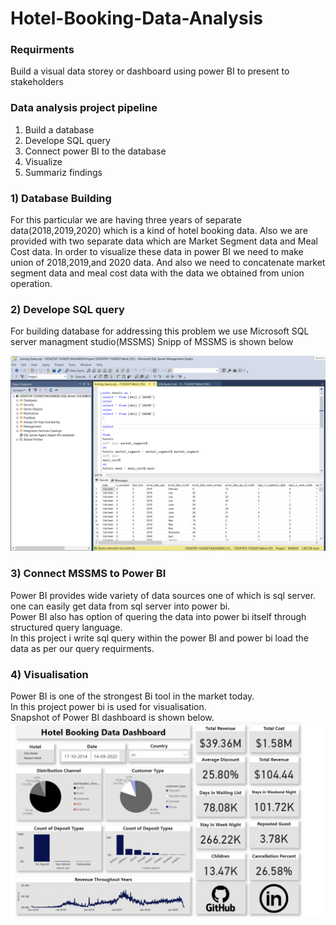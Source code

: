 # Hotel-Booking-Data-Analysis
### Requirments
Build a visual data storey or dashboard using power BI to present to stakeholders

### Data analysis project pipeline
   1) Build a database
   2) Develope SQL query 
   3) Connect power BI to the database
   4) Visualize
   5) Summariz findings
   
### 1) Database Building
For this particular we are having three years of separate data(2018,2019,2020) which is a kind of hotel booking data.
Also we are provided with two separate data which are Market Segment data and Meal Cost data.
In order to visualize these data in power BI we need to make union of 2018,2019,and 2020 data.
And also we need to concatenate market segment data and meal cost data with the data we obtained from union operation.

### 2) Develope SQL query
For building database for addressing this problem we use Microsoft SQL server managment studio(MSSMS)
Snipp of MSSMS is shown below


![](https://github.com/Musab9860576525/Hotel-Booking-Data-Analysis/blob/main/Sql%20query.png)

### 3) Connect MSSMS to Power BI 
Power BI provides wide variety of data sources one of which is sql server.<br>
one can easily get data from sql server into power bi.<br>
Power BI also has option of quering the data into power bi itself through structured query language.<br>
In this project i write sql query within the power BI and power bi load the data as per our query requirments.<br>


### 4) Visualisation
Power BI is one of the strongest Bi tool in the market today.<br>
In this project power bi is used for visualisation.<br>
Snapshot of Power BI dashboard is shown below.<br>
![](https://github.com/Musab9860576525/Hotel-Booking-Data-Analysis/blob/main/Hotel%20Booking%20Data%20Dashboard.png)

